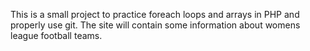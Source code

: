 This is a small project to practice foreach loops and arrays in PHP and properly use git. The site will contain some information about womens league football teams.